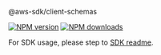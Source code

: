 @aws-sdk/client-schemas

[![NPM version](https://img.shields.io/npm/v/@aws-sdk/client-schemas/rc.svg)](https://www.npmjs.com/package/@aws-sdk/client-schemas)
[![NPM downloads](https://img.shields.io/npm/dm/@aws-sdk/client-schemas.svg)](https://www.npmjs.com/package/@aws-sdk/client-schemas)

For SDK usage, please step to [SDK readme](https://github.com/aws/aws-sdk-js-v3).
